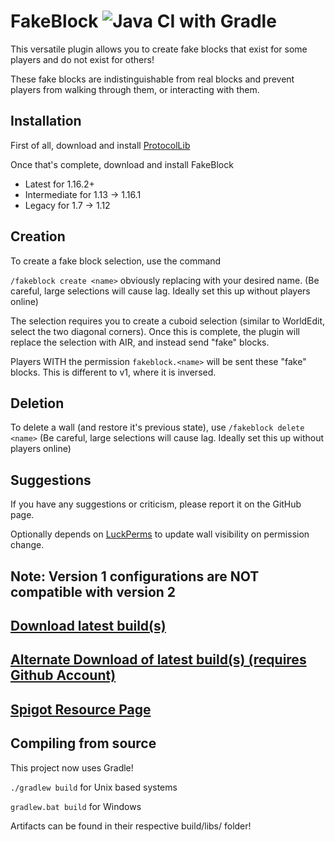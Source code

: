 # FakeBlock ![Java CI with Gradle](https://github.com/Huskehhh/FakeBlock/workflows/Java%20CI%20with%20Gradle/badge.svg)

This versatile plugin allows you to create fake blocks that exist for some players and do not exist for others!

These fake blocks are indistinguishable from real blocks and prevent players from walking through them, or interacting with them.

## Installation
First of all, download and install [ProtocolLib](https://www.spigotmc.org/resources/protocollib.1997/)

Once that's complete, download and install FakeBlock
- Latest for 1.16.2+
- Intermediate for 1.13 -> 1.16.1
- Legacy for 1.7 -> 1.12

## Creation
To create a fake block selection, use the command

``/fakeblock create <name>`` obviously replacing <name> with your desired name. (Be careful, large selections will cause lag. Ideally set this up without players online)

The selection requires you to create a cuboid selection (similar to WorldEdit, select the two diagonal corners). Once this is complete, the plugin will replace the selection with AIR, and instead send "fake" blocks.

Players WITH the permission
``fakeblock.<name>`` will be sent these "fake" blocks. This is different to v1, where it is inversed.

## Deletion
To delete a wall (and restore it's previous state), use ``/fakeblock delete <name>`` (Be careful, large selections will cause lag. Ideally set this up without players online)

## Suggestions
If you have any suggestions or criticism, please report it on the GitHub page.

Optionally depends on [LuckPerms](https://luckperms.net/) to update wall visibility on permission change.

## Note: Version 1 configurations are NOT compatible with version 2

## [Download latest build(s)](https://ci.husk.pro/)
## [Alternate Download of latest build(s) (requires Github Account)](https://github.com/Huskehhh/FakeBlock/actions)
## [Spigot Resource Page](https://www.spigotmc.org/resources/fakeblock.12830/)

## Compiling from source
This project now uses Gradle!

```./gradlew build``` for Unix based systems

```gradlew.bat build``` for Windows

Artifacts can be found in their respective build/libs/ folder!